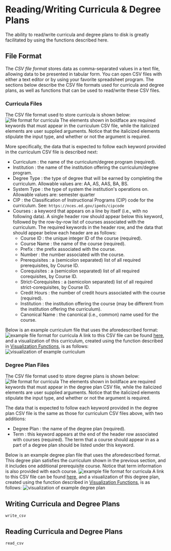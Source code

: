 # Reading/Writing Curricula & Degree Plans

The ability to read/write curricula and degree plans to disk is greatly facilitated by using the functions described here.

## File Format

The *CSV file format* stores data as comma-separated values in a text file, allowing data to be presented in tabular form. You can open CSV files with either a text editor or by using your favorite spreadsheet program. The sections below describe the CSV file formats used for curricula and degree plans, as well as functions that can be used to read/write these CSV files.

### Curricula Files

The CSV file format used to store curricula is shown below:
![file format for curricula](./curriculum-format.png)
The elements shown in boldface are required keywords that must appear in the curriculum CSV file, while the italicized elements are user supplied arguments.  Notice that the italicized elements stipulate the input type, and whether or not the argument is required.

More specifically, the data that is expected to follow each keyword provided in the curriculum CSV file is described next:

* Curriculum : the name of the curriculum/degree program (required).
* Institution : the name of the institution offering the curriculum/degree program.
* Degree Type : the type of degree that will be earned by completing the curriculum.
  Allowable values are: AA, AS, AAS, BA, BS.
* System Type : the type of system the institution's operations on.
  Allowable values are: semester quarter
* CIP : the Classification of Instructional Programs (CIP) code for the curriculum. See: `https://nces.ed.gov/ipeds/cipcode`
* Courses : a keyword that appears on a line by itself (i.e., with no following data). A single header row should appear below this keyword, followed by the row-by-row list of courses associated with the curriculum. The required keywords in the header row, and the data that should appear below each header are as follows:
  * Course ID : the unique integer ID of the course (required).
  * Course Name : the name of the course (required).
  * Prefix : the prefix associated with the course.
  * Number : the number associated with the course.
  * Prerequisites : a (semicolon separated) list of all required prerequisites, by Course ID.
  * Corequisites : a (semicolon separated) list of all required corequisites, by Course ID.
  * Strict-Corequisites : a (semicolon separated) list of all required strict-corequisites, by Course ID.
  * Credit Hours : the number of credit hours associated with the course (required).
  * Institution : the institution offering the course (may be different from the institution offering the curriculum).
  * Canonical Name : the canonical (i.e., common) name used for the course.

Below is an example curriculum file that uses the aforedescribed format:
![example file format for curricula](./curriculum-ex.png)
A link to this CSV file can be found [here](./curriculum-ex.csv), and a visualization of this curriculum, created using the function described in [Visualization Functions](@ref), is as follows:
![visualization of example curriculum](./curriculum-ex-viz.png)

### Degree Plan Files

The CSV file format used to store degree plans is shown below:
![file format for curricula](./degree-plan-format.png)
The elements shown in boldface are required keywords that must appear in the degree plan CSV file, while the italicized elements are user supplied arguments.  Notice that the italicized elements stipulate the input type, and whether or not the argument is required.

The data that is expected to follow each keyword provided in the degree plan CSV file is the same as those for curriculum CSV files above, with two additions:

* Degree Plan : the name of the degree plan (required).
* Term : this keyword appears at the end of the header row associated with courses (required).  The term that a course should appear in as a part of a degree plan should be listed under this keyword.

Below is an example degree plan file that uses the aforedescribed format. This degree plan satisfies the curriculum shown in the previous section, and it includes one additional prerequisite course. Notice that term information is also provided with each course.
![example file format for curricula](./degree-plan-ex.png)
A link to this CSV file can be found [here](./degree-plan-ex.csv), and a visualization of this degree plan, created using the function described in [Visualization Functions](@ref), is as follows:
![visualization of example degree plan](./degree-plan-ex-viz.png)

## Writing Curricula and Degree Plans

```@docs
write_csv
```

## Reading Curricula and Degree Plans

```@docs
read_csv
```
